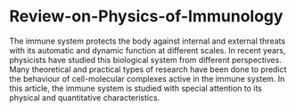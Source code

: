 # Review-on-Physics-of-Immunology
The immune system protects the body against internal and external threats with its automatic and dynamic function at different scales. In recent years, physicists have studied this biological system from different perspectives. Many theoretical and practical types of research have been done to predict the behaviour of cell-molecular complexes active in the immune system. In this article, the immune system is studied with special attention to its physical and quantitative characteristics.
